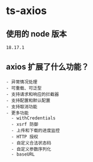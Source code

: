 # ts-axios
## 使用的 node 版本
````
18.17.1
````
## axios 扩展了什么功能？
````
- 异常情况处理
- 可重载、可泛型
- 支持请求和响应的拦截器
- 支持配置和默认配置
- 支持取消功能
- 更多功能
  - withCredentials
  - xsrf 防御
  - 上传和下载的进度监控
  - HTTP 授权
  - 自定义合法状态码
  - 自定义参数序列化
  - baseURL
````
